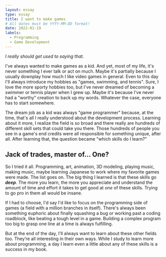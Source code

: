 ```yaml
---
layout: essay
type: essay
title: I want to make games
# All dates must be YYYY-MM-DD format!
date: 2022-01-19
labels:
  - Programming
  - Game Development
---
```


*I really should get used to saying that.*

I've always wanted to make games as a kid. And yet, most of my life, it's never something I ever talk or act on much. Maybe it's partially because I usually downplay how much I like video games in general. Even to this day I'll always introduce my hobbies as "games, swimming, and tennis". Sure, I love the more sporty hobbies too, but I've never dreamed of becoming a swimmer or tennis player when I grew up. Maybe it's because I've never had a "worthy" creation to back up my words. Whatever the case, everyone has to start somewhere.

The dream job as a kid was always "game programmer" because, at the time, that's all I really understood about the development process. Learning about it more, I realize the field is *so* broad and there really are hundreds of different skill sets that could take you there. Those hundreds of people you see in a game's end credits were all responsible for something unique, after all. After learning that, the question became "which skills do I learn?"

## Jack of trades, master of... One?

So I tried it all. Programming, art, animation, 3D modeling, playing music, making music, maybe learning Japanese to work where my favorite games were made. The list goes on. The big thing I learned is that these skills go ***deep***. The more you learn, the more you appreciate and understand the amount of time and effort it takes to get good at *one* of these skills. Trying to go pro in them all would be insane.

If I had to choose, I'd say I'd like to focus on the programming side of games (a field with a million branches in itself). There's always been something euphoric about finally squashing a bug or working past a coding roadblock, like beating a tough level in a game. Building a complex program too big to grasp one line at a time is always fulfilling.

But at the end of the day, I'll always want to learn about these other fields too. They’re all interesting in their own ways. While I study to learn more about programming, a day I learn even a little about any of these skills is a success in my book.
